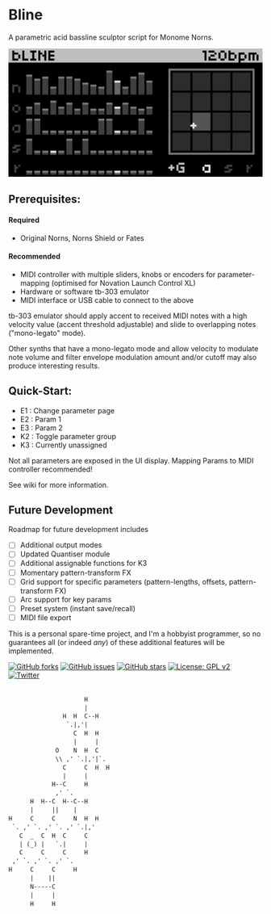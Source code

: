 # Bline

A parametric acid bassline sculptor script for Monome Norns.

![bline main screen](https://github.com/toneburst/bline/blob/main/screenshots/bLINE_screen-01.png)

## Prerequisites:

#### Required

- Original Norns, Norns Shield or Fates

#### Recommended

- MIDI controller with multiple sliders, knobs or encoders for parameter-mapping (optimised for Novation Launch Control XL)
- Hardware or software tb-303 emulator
- MIDI interface or USB cable to connect to the above

tb-303 emulator should apply accent to received MIDI notes with a high velocity value (accent threshold adjustable) and slide to overlapping notes ("mono-legato" mode).

Other synths that have a mono-legato mode and allow velocity to modulate note volume and filter envelope modulation amount and/or cutoff may also produce interesting results. 

## Quick-Start:

- E1 : Change parameter page
- E2 : Param 1
- E3 : Param 2
- K2 : Toggle parameter group
- K3 : Currently unassigned

Not all parameters are exposed in the UI display. Mapping Params to MIDI controller recommended!

See wiki for more information.

## Future Development

Roadmap for future development includes

- [ ] Additional output modes
- [ ] Updated Quantiser module
- [ ] Additional assignable functions for K3
- [ ] Momentary pattern-transform FX 
- [ ] Grid support for specific parameters (pattern-lengths, offsets, pattern-transform FX)
- [ ] Arc support for key params
- [ ] Preset system (instant save/recall)
- [ ] MIDI file export

This is a personal spare-time project, and I'm a hobbyist programmer, so no guarantees all (or indeed *any*) of these additional features will be implemented.

[![GitHub forks](https://img.shields.io/github/forks/toneburst/bline)](https://github.com/toneburst/bline/network)
[![GitHub issues](https://img.shields.io/github/issues/toneburst/bline)](https://github.com/toneburst/bline/issues)
[![GitHub stars](https://img.shields.io/github/stars/toneburst/bline)](https://github.com/toneburst/bline/stargazers)
[![License: GPL v2](https://img.shields.io/badge/License-GPL_v2-blue.svg)](https://www.gnu.org/licenses/old-licenses/gpl-2.0.en.html)
[![Twitter](https://img.shields.io/twitter/url?style=social&url=https%3A%2F%2Fgithub.com%2Ftoneburst%2Fbline)](https://twitter.com/intent/tweet?text=Wow:&url=https%3A%2F%2Fgithub.com%2Ftoneburst%2Fbline)

```txt

			         H
			         |
			   H  H  C--H
				`.|,'|
				  C  H  H
				  |     |
			 O    N  H  C
			 \\ ,' `.|,'|`.
			   C     C  H  H
			   |     |
			H--C     H
			 ,' `.
	  H  H--C  H--C--H
	  |     ||    |
H     C     C     N  H  H
 `. ,' `. ,' `. ,' `.|,'
   C  _  C  H  C     C
   | (_) |   `.|     |
   C     C     C     H
 ,' `. ,' `. ,' `.
H     C     C     H
	  |    ||
	  N-----C
	  |     |
	  H     H

```
